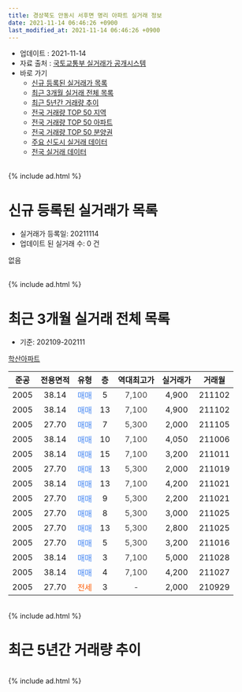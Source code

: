 ```yaml
---
title: 경상북도 안동시 서후면 명리 아파트 실거래 정보
date: 2021-11-14 06:46:26 +0900
last_modified_at: 2021-11-14 06:46:26 +0900
---
```


* 업데이트 : 2021-11-14
* 자료 출처 : [국토교통부 실거래가 공개시스템](http://rt.molit.go.kr)
* 바로 가기
    * [신규 등록된 실거래가 목록](#신규-등록된-실거래가-목록)
    * [최근 3개월 실거래 전체 목록](#최근-3개월-실거래-전체-목록)
    * [최근 5년간 거래량 추이](#최근-5년간-거래량-추이)
    * [전국 거래량 TOP 50 지역](https://inasie.github.io/apt-trade-info/최근-3개월-전국에서-가장-거래가-많이-발생한-지역)
    * [전국 거래량 TOP 50 아파트](https://inasie.github.io/apt-trade-info/최근-3개월-전국에서-가장-거래가-많이-발생한-아파트)
    * [전국 거래량 TOP 50 분양권](https://inasie.github.io/apt-trade-info/최근-3개월-전국에서-가장-거래가-많이-발생한-분양권)
    * [주요 신도시 실거래 데이터](https://inasie.github.io/apt-trade-info/주요-신도시)
    * [전국 실거래 데이터](https://inasie.github.io/apt-trade-info/전국)
<br>
{% include ad.html %}
<br>

# 신규 등록된 실거래가 목록
* 실거래가 등록일: 20211114
* 업데이트 된 실거래 수: 0 건

없음

<br>
{% include ad.html %}
<br>

# 최근 3개월 실거래 전체 목록
* 기준: 202109-202111


[학산아파트](https://search.naver.com/search.naver?query=%EA%B2%BD%EC%83%81%EB%B6%81%EB%8F%84+%EC%95%88%EB%8F%99%EC%8B%9C+%EC%84%9C%ED%9B%84%EB%A9%B4+%EB%AA%85%EB%A6%AC+%ED%95%99%EC%82%B0%EC%95%84%ED%8C%8C%ED%8A%B8)

|준공|전용면적|유형|층|역대최고가|실거래가|거래월|
|:---:|:---:|:---:|:---:|:---:|:---:|:---:|
|2005|38.14|<span style="color:#4285f3">매매</span>|5|<span style="color:#444444">7,100</span>|4,900|211102|
|2005|38.14|<span style="color:#4285f3">매매</span>|13|<span style="color:#444444">7,100</span>|4,900|211102|
|2005|27.70|<span style="color:#4285f3">매매</span>|7|<span style="color:#444444">5,300</span>|2,000|211105|
|2005|38.14|<span style="color:#4285f3">매매</span>|10|<span style="color:#444444">7,100</span>|4,050|211006|
|2005|38.14|<span style="color:#4285f3">매매</span>|15|<span style="color:#444444">7,100</span>|3,200|211011|
|2005|27.70|<span style="color:#4285f3">매매</span>|13|<span style="color:#444444">5,300</span>|2,000|211019|
|2005|38.14|<span style="color:#4285f3">매매</span>|13|<span style="color:#444444">7,100</span>|4,200|211021|
|2005|27.70|<span style="color:#4285f3">매매</span>|9|<span style="color:#444444">5,300</span>|2,200|211021|
|2005|27.70|<span style="color:#4285f3">매매</span>|8|<span style="color:#444444">5,300</span>|3,000|211025|
|2005|27.70|<span style="color:#4285f3">매매</span>|13|<span style="color:#444444">5,300</span>|2,800|211025|
|2005|27.70|<span style="color:#4285f3">매매</span>|5|<span style="color:#444444">5,300</span>|3,200|211016|
|2005|38.14|<span style="color:#4285f3">매매</span>|3|<span style="color:#444444">7,100</span>|5,000|211028|
|2005|38.14|<span style="color:#4285f3">매매</span>|4|<span style="color:#444444">7,100</span>|4,200|211027|
|2005|27.70|<span style="color:#ff5a00">전세</span>|3|<span style="color:#444444">-</span>|2,000|210929|


<br>
{% include ad.html %}
<br>

# 최근 5년간 거래량 추이


<div style="width:100%;">
    <canvas id="deal_progress" height="200"></canvas>
</div>

<script>
new Chart(document.getElementById("deal_progress"), {
    type: 'line',
    data: {
        labels: ['201611','201612','201701','201702','201703','201704','201705','201706','201707','201708','201709','201710','201711','201712','201801','201802','201803','201804','201805','201806','201807','201808','201809','201810','201811','201812','201901','201902','201903','201904','201905','201906','201907','201908','201909','201910','201911','201912','202001','202002','202003','202004','202005','202006','202007','202008','202009','202010','202011','202012','202101','202102','202103','202104','202105','202106','202107','202108','202109','202110','202111'],
        datasets: [{
            label: '매매',
            pointRadius: 1,
            data: [0, 1, 2, 2, 1, 3, 0, 1, 0, 0, 0, 1, 2, 1, 0, 2, 3, 0, 2, 1, 0, 2, 2, 0, 1, 0, 1, 0, 0, 1, 0, 2, 0, 0, 0, 1, 2, 2, 1, 1, 1, 0, 4, 0, 1, 3, 2, 1, 1, 6, 5, 4, 9, 4, 12, 1, 4, 4, 0, 10, 3],
            borderColor: "rgba(255, 201, 14, 1)",
            backgroundColor: "rgba(255, 201, 14, 0.5)",
            fill: false,
            lineTension: 0
        },{
            label: '전월세',
            pointRadius: 1,
            data: [1, 0, 0, 1, 3, 2, 0, 0, 0, 1, 3, 1, 0, 0, 2, 1, 0, 1, 1, 1, 2, 1, 1, 1, 0, 1, 0, 0, 0, 0, 1, 1, 0, 0, 0, 1, 0, 0, 1, 0, 0, 0, 0, 2, 1, 0, 0, 1, 0, 0, 1, 2, 0, 2, 4, 2, 1, 1, 1, 0, 0],
            borderColor: "rgba(0, 141, 185, 1)",
            backgroundColor: "rgba(0, 141, 185, 0.5)",
            fill: false,
            lineTension: 0
        }
        ]
    },
    options: {
        responsive: true,
        title: {
            display: false
        },
        tooltips: {
            mode: 'index',
            intersect: false
        },
        hover: {
            mode: 'nearest',
            intersect: true
        },
        scales: {
            xAxes: [{
                display: true,
                scaleLabel: {
                    display: true,
                    labelString: '년/월'
                }
            }],
            yAxes: [{
                display: true,
                ticks: {
                    suggestedMin: 0,
                },
                scaleLabel: {
                    display: true,
                    labelString: '실거래 수'
                }
            }]
        }
    }
});

</script>


<br>
{% include ad.html %}
<br>

